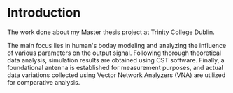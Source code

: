 # Introduction
The work done about my Master thesis project at Trinity College Dublin.

The main focus lies in human's boday modeling and analyzing the influence of various parameters on the output signal. Following thorough theoretical data analysis, simulation results are obtained using CST software. Finally, a foundational antenna is established for measurement purposes, and actual data variations collected using Vector Network Analyzers (VNA) are utilized for comparative analysis.

